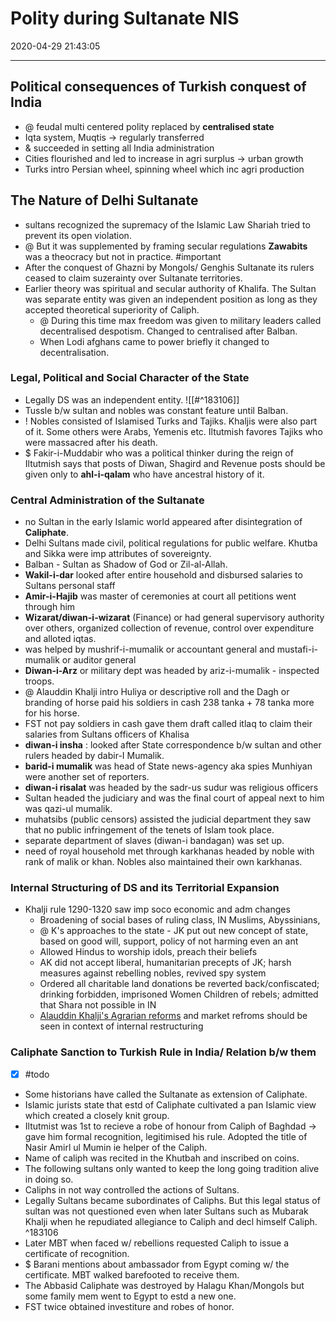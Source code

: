 # Polity during Sultanate NIS
2020-04-29 21:43:05

---

## Political consequences of Turkish conquest of India 

- @  feudal multi centered polity replaced by **centralised state**
-   Iqta system, Muqtis → regularly transferred
- &  succeeded in setting all India administration
-   Cities flourished and led to increase in agri surplus → urban growth
-   Turks intro Persian wheel, spinning wheel which inc agri production

## The Nature of Delhi Sultanate 
-   sultans recognized the supremacy of the Islamic Law Shariah tried to prevent its open violation.
- @  But it was supplemented by framing secular regulations **Zawabits** was a theocracy but not in practice. #important 
-   After the conquest of Ghazni by Mongols/ Genghis Sultanate its rulers ceased to claim suzerainty over Sultanate territories.
-   Earlier theory was spiritual and secular authority of Khalifa. The Sultan was separate entity was given an independent position as long as they accepted theoretical superiority of Caliph.
	- @  During this time max freedom was given to military leaders called decentralised despotism. Changed to centralised after Balban.
	-   When Lodi afghans came to power briefly it changed to decentralisation.

### Legal, Political and Social  Character of the State
- Legally DS was an independent entity. 
![[#^183106]]
-   Tussle b/w sultan and nobles was constant feature until Balban.
- !   Nobles consisted of Islamised Turks and Tajiks. Khaljis were also part of it.  Some others were Arabs, Yemenis etc. Iltutmish favores Tajiks who were massacred after his death.
- $  Fakir-i-Muddabir who was a political thinker during the reign of Iltutmish says that posts of Diwan, Shagird and Revenue posts should be given only to **ahl-i-qalam** who have ancestral history of it.

### Central Administration of the Sultanate 
-   no Sultan in the early Islamic world appeared after disintegration of **Caliphate**.
-   Delhi Sultans made civil, political regulations for public welfare. Khutba and Sikka were imp attributes of sovereignty.
-   Balban - Sultan as Shadow of God or Zil-al-Allah.
-   **Wakil-i-dar** looked after entire household and disbursed salaries to Sultans personal staff
-   **Amir-i-Hajib** was master of ceremonies at court all petitions went through him
-   **Wizarat/diwan-i-wizarat** (Finance) or had general supervisory authority over others, organized collection of revenue, control over expenditure and alloted iqtas.
-   was helped by mushrif-i-mumalik or accountant general and mustafi-i-mumalik or auditor general
-   **Diwan-i-Arz** or military dept was headed by ariz-i-mumalik - inspected troops.
- @  Alauddin Khalji intro Huliya or descriptive roll and the Dagh or branding of horse paid his soldiers in cash 238 tanka + 78 tanka more for his horse.
-   FST not pay soldiers in cash gave them draft called itlaq to claim their salaries from Sultans officers of Khalisa
-   **diwan-i insha** : looked after State correspondence b/w sultan and other rulers headed by dabir-I Mumalik.
-   **barid-i mumalik** was head of State news-agency aka spies Munhiyan were another set of reporters.
-   **diwan-i risalat** was headed by the sadr-us sudur was religious officers
-   Sultan headed the judiciary and was the final court of appeal next to him was qazi-ul mumalik.
-   muhatsibs (public censors) assisted the judicial department they saw that no public infringement of the tenets of Islam took place.
-   separate department of slaves (diwan-i bandagan) was set up.
-   need of royal household met through karkhanas headed by noble with rank of malik or khan. Nobles also maintained their own karkhanas.


### Internal Structuring of DS and its Territorial Expansion
-   Khalji rule 1290-1320 saw imp soco economic and adm changes
    -   Broadening of social bases of ruling class, IN Muslims, Abyssinians,
    - @  K's approaches to the state - JK put out new concept of state, based on good will, support, policy of not harming even an ant
    -   Allowed Hindus to worship idols, preach their beliefs
    -   AK did not accept liberal, humanitarian precepts of JK; harsh measures against rebelling nobles, revived spy system
    -   Ordered all charitable land donations be reverted back/confiscated; drinking forbidden, imprisoned Women Children of rebels; admitted that Shara not possible in IN
    -   [Alauddin Khalji's Agrarian reforms](onenote:14th%20Century.one#Agrarian%20and%20Economic%20Measures&section-id={F94DA8F5-7BB6-4F42-A107-C32033C152EE}&page-id={FC503C25-55D2-4B67-9AA0-878E0B922A06}&object-id={3A6716A0-FD98-4BC1-B8FB-4E3C61B87BF8}&10&base-path=https://d.docs.live.net/bbc8be5bd337910c/Documents/History%20Optional/Medieval%20India/Part%20I) and market refroms should be seen in context of internal restructuring

### Caliphate Sanction to Turkish Rule in India/ Relation b/w them
- [x]   #todo 
- Some historians have called the Sultanate as extension of Caliphate.
- Islamic jurists state that estd of Caliphate cultivated a pan Islamic view which created a closely knit group.
- Iltutmist was 1st to recieve a robe of honour from Caliph of Baghdad -> gave him formal recognition, legitimised his rule. Adopted the title of Nasir Amirl ul Mumin ie helper of the Caliph.
- Name of caliph was recited in the Khutbah and inscribed on coins.
- The following sultans only wanted to keep the long going tradition alive in doing so. 
- Caliphs in not way controlled the actions of Sultans.
- Legally Sultans became subordinates of Caliphs. But this legal status of sultan was not questioned even when later Sultans such as Mubarak Khalji when he repudiated allegiance to Caliph and decl himself Caliph. ^183106
- Later MBT when faced w/ rebellions requested Caliph to issue a certificate of recognition.
- $ Barani mentions about ambassador from Egypt coming w/ the certificate. MBT walked barefooted to receive them.
- The Abbasid Caliphate was destroyed by Halagu Khan/Mongols but some family mem went to Egypt to estd a new one.
- FST twice obtained investiture and robes of honor. 





